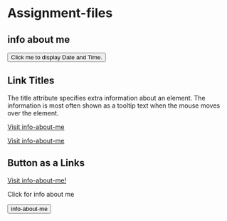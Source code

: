 # Assignment-files
<!DOCTYPE html>
<html>
<body>
 

<h2>info about me</h2>

<button type="button"
onclick="info-about-me">
Click me to display Date and Time.</button>

<p id="demo"></p>
 
 
<h2>Link Titles</h2>
<p>The title attribute specifies extra information about an element. The information is most often shown as a tooltip text when the mouse moves over the element.</p>
<a href="https://www.xxwilliam.github.io" title="info-about-me">Visit info-about-me</a>
 
 
 
 <p><a href="https://github.com/xxwilliam/info-about-me/settings/pages#:~:text=xxwilliam.github.io/info%2Dabout%2Dme/">Visit info-about-me</a></p> 
 <h2>Button as a Links</h2>

<p><a href="https://www.xxwilliam.github.io">Visit info-about-me!</a></p> 
 
 
<p>Click for info about me</p>

<button onclick="document.location='github.com/xxwilliam/info-about-me'">info-about-me</button> 
  

</body>
</html>
